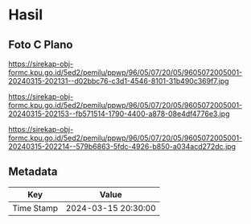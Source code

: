 # Hasil

## Foto C Plano

https://sirekap-obj-formc.kpu.go.id/5ed2/pemilu/ppwp/96/05/07/20/05/9605072005001-20240315-202131--d02bbc76-c3d1-4546-8101-31b490c369f7.jpg

https://sirekap-obj-formc.kpu.go.id/5ed2/pemilu/ppwp/96/05/07/20/05/9605072005001-20240315-202153--fb571514-1790-4400-a878-08e4df4776e3.jpg

https://sirekap-obj-formc.kpu.go.id/5ed2/pemilu/ppwp/96/05/07/20/05/9605072005001-20240315-202214--579b6863-5fdc-4926-b850-a034acd272dc.jpg


## Metadata

| Key        | Value               |
| ---------- | ------------------- |
| Time Stamp | 2024-03-15 20:30:00 |



